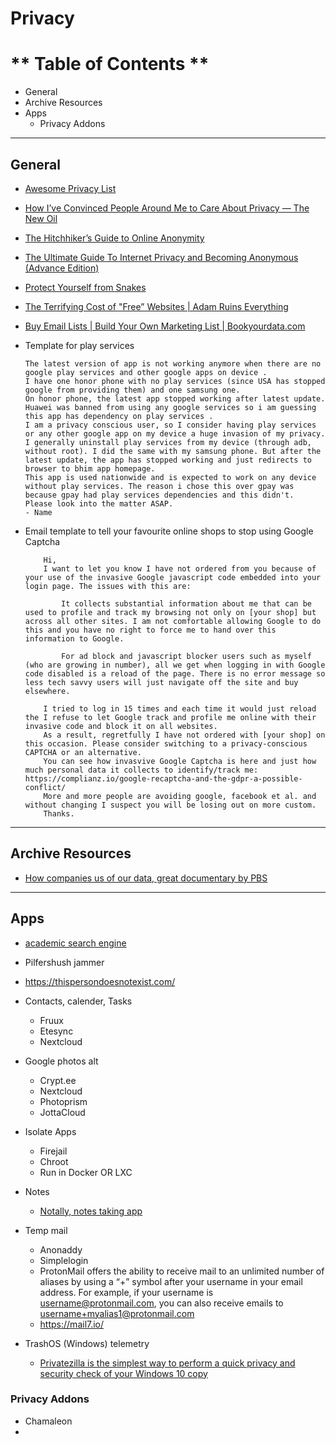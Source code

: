 # Privacy

# ** Table of Contents **
- General
- Archive Resources
- Apps
	- Privacy Addons



---


## General


- [Awesome Privacy List](https://github.com/KevinColemanInc/awesome-privacy)

- [How I’ve Convinced People Around Me to Care About Privacy — The New Oil](https://write.as/thenewoil/how-ive-convinced-people-around-me-to-care-about-privacy)

- [The Hitchhiker’s Guide to Online Anonymity](https://www.reddit.com/r/privacy/comments/lduq3l/updated_v066_the_hitchhikers_guide_to_online/)

- [The Ultimate Guide To Internet Privacy and Becoming Anonymous (Advance Edition)](https://www.reddit.com/r/privacy/comments/c3mas9/the_ultimate_guide_to_internet_privacy_and/)

- [Protect Yourself from Snakes](https://www.reddit.com/r/privatelife/comments/jc05d9/protect_yourself_from_snakes/)

- [The Terrifying Cost of "Free” Websites | Adam Ruins Everything](https://www.youtube.com/watch?v=5pFX2P7JLwA)


- [Buy Email Lists | Build Your Own Marketing List | Bookyourdata.com](https://www.bookyourdata.com/tool/real_estate)

- Template for play services
	```
	The latest version of app is not working anymore when there are no google play services and other google apps on device . 
	I have one honor phone with no play services (since USA has stopped google from providing them) and one samsung one. 
	On honor phone, the latest app stopped working after latest update. Huawei was banned from using any google services so i am guessing this app has dependency on play services .
	I am a privacy conscious user, so I consider having play services or any other google app on my device a huge invasion of my privacy. I generally uninstall play services from my device (through adb, without root). I did the same with my samsung phone. But after the latest update, the app has stopped working and just redirects to browser to bhim app homepage.
	This app is used nationwide and is expected to work on any device without play services. The reason i chose this over gpay was because gpay had play services dependencies and this didn't.
	Please look into the matter ASAP.
	- Name
	```

- Email template to tell your favourite online shops to stop using Google Captcha
	```
	    Hi,
	    I want to let you know I have not ordered from you because of your use of the invasive Google javascript code embedded into your login page. The issues with this are:

	        It collects substantial information about me that can be used to profile and track my browsing not only on [your shop] but across all other sites. I am not comfortable allowing Google to do this and you have no right to force me to hand over this information to Google.

	        For ad block and javascript blocker users such as myself (who are growing in number), all we get when logging in with Google code disabled is a reload of the page. There is no error message so less tech savvy users will just navigate off the site and buy elsewhere.

	    I tried to log in 15 times and each time it would just reload the I refuse to let Google track and profile me online with their invasive code and block it on all websites.
	    As a result, regretfully I have not ordered with [your shop] on this occasion. Please consider switching to a privacy-conscious CAPTCHA or an alternative.
	    You can see how invasvive Google Captcha is here and just how much personal data it collects to identify/track me: https://complianz.io/google-recaptcha-and-the-gdpr-a-possible-conflict/
	    More and more people are avoiding google, facebook et al. and without changing I suspect you will be losing out on more custom.
	    Thanks.
	```



--- 



## Archive Resources

- [How companies us of our data, great documentary by PBS](https://www.pbs.org/video/in-the-age-of-ai-zwfwzb/)



--- 




## Apps

- [academic search engine](https://www.base-search.net/)
- Pilfershush jammer
- https://thispersondoesnotexist.com/

- Contacts, calender, Tasks
	- Fruux
	- Etesync
	- Nextcloud

- Google photos alt
	- Crypt.ee
	- Nextcloud
	- Photoprism
	- JottaCloud

- Isolate Apps
	- Firejail
	- Chroot
	- Run in Docker OR LXC

- Notes
	- [Notally, notes taking app](https://github.com/OmGodse/Notally)
	

- Temp mail
	- Anonaddy
	- Simplelogin
	- ProtonMail offers the ability to receive mail to an unlimited number of aliases by using a “+” symbol after your username in your email address. For example, if your username is username@protonmail.com, you can also receive emails to username+myalias1@protonmail.com
	- https://mail7.io/


- TrashOS (Windows) telemetry
	- [Privatezilla is the simplest way to perform a quick privacy and security check of your Windows 10 copy](https://github.com/builtbybel/privatezilla)



### Privacy Addons

- Chamaleon
- 
